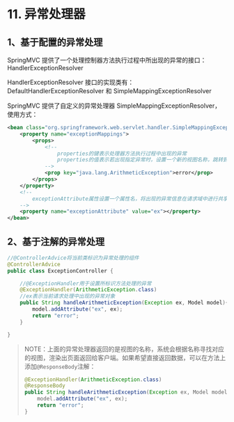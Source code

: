 # 11. 异常处理器

## 1、基于配置的异常处理

SpringMVC 提供了一个处理控制器方法执行过程中所出现的异常的接口：HandlerExceptionResolver

HandlerExceptionResolver 接口的实现类有：DefaultHandlerExceptionResolver 和 SimpleMappingExceptionResolver

SpringMVC 提供了自定义的异常处理器 SimpleMappingExceptionResolver，使用方式：

```xml
<bean class="org.springframework.web.servlet.handler.SimpleMappingExceptionResolver">
    <property name="exceptionMappings">
        <props>
        	<!--
        		properties的键表示处理器方法执行过程中出现的异常
        		properties的值表示若出现指定异常时，设置一个新的视图名称，跳转到指定页面
        	-->
            <prop key="java.lang.ArithmeticException">error</prop>
        </props>
    </property>
    <!--
    	exceptionAttribute属性设置一个属性名，将出现的异常信息在请求域中进行共享
    -->
    <property name="exceptionAttribute" value="ex"></property>
</bean>
```

## 2、基于注解的异常处理

```java
//@ControllerAdvice将当前类标识为异常处理的组件
@ControllerAdvice
public class ExceptionController {

    //@ExceptionHandler用于设置所标识方法处理的异常
    @ExceptionHandler(ArithmeticException.class)
    //ex表示当前请求处理中出现的异常对象
    public String handleArithmeticException(Exception ex, Model model){
        model.addAttribute("ex", ex);
        return "error";
    }

}
```



>   NOTE：上面的异常处理器返回的是视图的名称，系统会根据名称寻找对应的视图，渲染出页面返回给客户端。如果希望直接返回数据，可以在方法上添加`@ResponseBody`注解：
>
>   ```java
>   @ExceptionHandler(ArithmeticException.class)
>   @ResponseBody
>   public String handleArithmeticException(Exception ex, Model model){
>       model.addAttribute("ex", ex);
>       return "error";
>   }
>   ```
